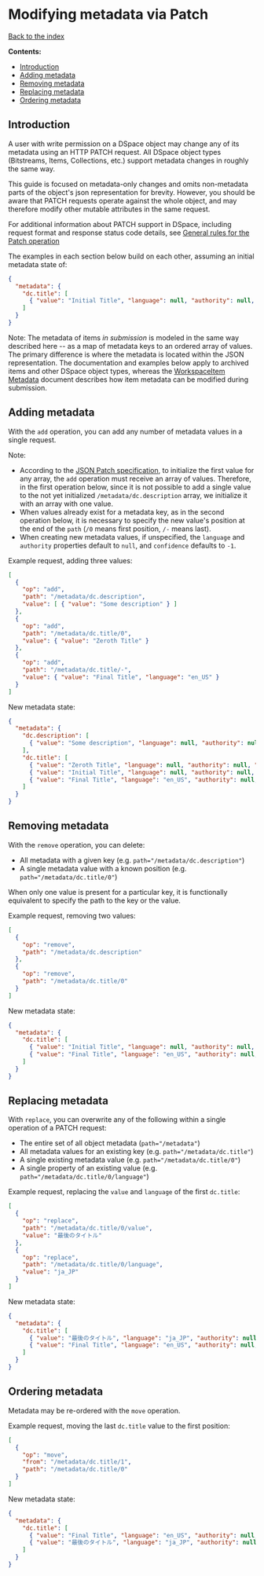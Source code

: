 # Modifying metadata via Patch
[Back to the index](README.md)

**Contents:**

* [Introduction](#introduction)
* [Adding metadata](#adding-metadata)
* [Removing metadata](#removing-metadata)
* [Replacing metadata](#replacing-metadata)
* [Ordering metadata](#ordering-metadata)

## Introduction

A user with write permission on a DSpace object may change any of its metadata
using an HTTP PATCH request. All DSpace object types (Bitstreams, Items, Collections, etc.)
support metadata changes in roughly the same way.

This guide is focused on metadata-only changes and omits non-metadata parts of the object's
json representation for brevity. However, you should be aware that PATCH requests operate
against the whole object, and may therefore modify other mutable attributes in the same
request.

For additional information about PATCH support in DSpace, including request format and response
status code details, see [General rules for the Patch operation](patch.md)

The examples in each section below build on each other, assuming an initial metadata state of:

```json
{
  "metadata": {
    "dc.title": [
      { "value": "Initial Title", "language": null, "authority": null, "confidence": -1 }
    ]
  }
}
```

Note: The metadata of items _in submission_ is modeled in the same way described here -- as a map
of metadata keys to an ordered array of values. The primary difference is where the metadata
is located within the JSON representation. The documentation and examples below apply to archived
items and other DSpace object types, whereas the [WorkspaceItem Metadata](workspaceitem-data-metadata.md)
document describes how item metadata can be modified during submission.

## Adding metadata

With the `add` operation, you can add any number of metadata values in a single request.

Note:

* According to the [JSON Patch specification](https://tools.ietf.org/html/rfc6902), to initialize the first
  value for any array, the `add` operation must receive an array of values. Therefore, in the first operation
  below, since it is not possible to add a single value to the not yet initialized `/metadata/dc.description`
  array, we initialize it with an array with one value.
* When values already exist for a metadata key, as in the second operation below, it is necessary to specify
  the new value's position at the end of the `path` (`/0` means first position, `/-` means last).
* When creating new metadata values, if unspecified, the `language` and `authority` properties
  default to `null`, and `confidence` defaults to `-1`.

Example request, adding three values:

```json
[
  {
    "op": "add",
    "path": "/metadata/dc.description",
    "value": [ { "value": "Some description" } ]
  },
  {
    "op": "add",
    "path": "/metadata/dc.title/0",
    "value": { "value": "Zeroth Title" }
  },
  {
    "op": "add",
    "path": "/metadata/dc.title/-",
    "value": { "value": "Final Title", "language": "en_US" }
  }
]
```

New metadata state:

```json
{
  "metadata": {
    "dc.description": [
      { "value": "Some description", "language": null, "authority": null, "confidence": -1 }
    ],
    "dc.title": [
      { "value": "Zeroth Title", "language": null, "authority": null, "confidence": -1 },
      { "value": "Initial Title", "language": null, "authority": null, "confidence": -1 },
      { "value": "Final Title", "language": "en_US", "authority": null, "confidence": -1 }
    ]
  }
}
```

## Removing metadata

With the `remove` operation, you can delete:

* All metadata with a given key (e.g. `path="/metadata/dc.description"`)
* A single metadata value with a known position (e.g. `path="/metadata/dc.title/0"`)

When only one value is present for a particular key, it is functionally equivalent to
specify the path to the key or the value.

Example request, removing two values:

```json
[
  {
    "op": "remove",
    "path": "/metadata/dc.description"
  },
  {
    "op": "remove",
    "path": "/metadata/dc.title/0"
  }
]
```

New metadata state:

```json
{
  "metadata": {
    "dc.title": [
      { "value": "Initial Title", "language": null, "authority": null, "confidence": -1 },
      { "value": "Final Title", "language": "en_US", "authority": null, "confidence": -1 }
    ]
  }
}
```

## Replacing metadata

With `replace`, you can overwrite any of the following within a single operation
of a PATCH request:

* The entire set of all object metadata (`path="/metadata"`)
* All metadata values for an existing key (e.g. `path="/metadata/dc.title"`)
* A single existing metadata value (e.g. `path="/metadata/dc.title/0"`)
* A single property of an existing value (e.g. `path="/metadata/dc.title/0/language"`)

Example request, replacing the `value` and `language` of the first `dc.title`:

```json
[
  {
    "op": "replace",
    "path": "/metadata/dc.title/0/value",
    "value": "最後のタイトル"
  },
  {
    "op": "replace",
    "path": "/metadata/dc.title/0/language",
    "value": "ja_JP"
  }
]
```

New metadata state:

```json
{
  "metadata": {
    "dc.title": [
      { "value": "最後のタイトル", "language": "ja_JP", "authority": null, "confidence": -1 },
      { "value": "Final Title", "language": "en_US", "authority": null, "confidence": -1 }
    ]
  }
}
```

## Ordering metadata

Metadata may be re-ordered with the `move` operation.

Example request, moving the last `dc.title` value to the first position:

```json
[
  {
    "op": "move",
    "from": "/metadata/dc.title/1",
    "path": "/metadata/dc.title/0"
  }
]
```

New metadata state:

```json
{
  "metadata": {
    "dc.title": [
      { "value": "Final Title", "language": "en_US", "authority": null, "confidence": -1 },
      { "value": "最後のタイトル", "language": "ja_JP", "authority": null, "confidence": -1 }
    ]
  }
}
```
